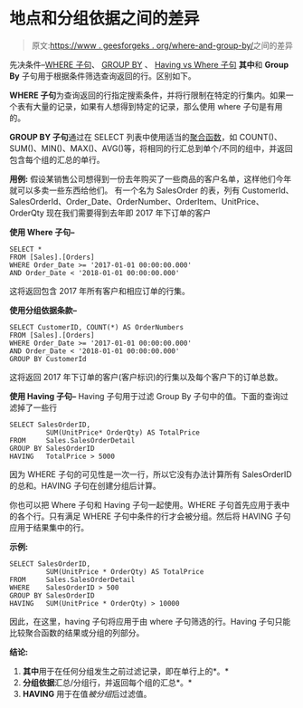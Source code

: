 # 地点和分组依据之间的差异

> 原文:[https://www . geesforgeks . org/where-and-group-by/](https://www.geeksforgeeks.org/difference-between-where-and-group-by/)之间的差异

先决条件–[WHERE 子句](https://www.geeksforgeeks.org/sql-where-clause/)、 [GROUP BY](https://www.geeksforgeeks.org/sql-group-by/) 、 [Having vs Where 子句](https://www.geeksforgeeks.org/having-vs-where-clause/)
**其中**和 **Group By** 子句用于根据条件筛选查询返回的行。区别如下。

**WHERE 子句**为查询返回的行指定搜索条件，并将行限制在特定的行集内。如果一个表有大量的记录，如果有人想得到特定的记录，那么使用 where 子句是有用的。

**GROUP BY 子句**通过在 SELECT 列表中使用适当的[聚合函数](https://www.geeksforgeeks.org/database-management-system-aggregate-functions/)，如 COUNT()、SUM()、MIN()、MAX()、AVG()等，将相同的行汇总到单个/不同的组中，并返回包含每个组的汇总的单行。

**用例:**
假设某销售公司想得到一份去年购买了一些商品的客户名单，这样他们今年就可以多卖一些东西给他们。
有一个名为 SalesOrder 的表，列有 CustomerId、SalesOrderId、Order_Date、OrderNumber、OrderItem、UnitPrice、OrderQty
现在我们需要得到去年即 2017 年下订单的客户

**使用 Where 子句–**

```
SELECT * 
FROM [Sales].[Orders]
WHERE Order_Date >= '2017-01-01 00:00:00.000'
AND Order_Date < '2018-01-01 00:00:00.000' 
```

这将返回包含 2017 年所有客户和相应订单的行集。

**使用分组依据条款–**

```
SELECT CustomerID, COUNT(*) AS OrderNumbers
FROM [Sales].[Orders]
WHERE Order_Date >= '2017-01-01 00:00:00.000'
AND Order_Date < '2018-01-01 00:00:00.000'
GROUP BY CustomerId 
```

这将返回 2017 年下订单的客户(客户标识)的行集以及每个客户下的订单总数。

**使用 Having 子句–**
Having 子句用于过滤 Group By 子句中的值。下面的查询过滤掉了一些行

```
SELECT SalesOrderID,
         SUM(UnitPrice* OrderQty) AS TotalPrice
FROM     Sales.SalesOrderDetail
GROUP BY SalesOrderID
HAVING   TotalPrice > 5000 
```

因为 WHERE 子句的可见性是一次一行，所以它没有办法计算所有 SalesOrderID 的总和。HAVING 子句在创建分组后计算。

你也可以把 Where 子句和 Having 子句一起使用。WHERE 子句首先应用于表中的各个行。只有满足 WHERE 子句中条件的行才会被分组。然后将 HAVING 子句应用于结果集中的行。

**示例:**

```
SELECT SalesOrderID,
         SUM(UnitPrice * OrderQty) AS TotalPrice
FROM     Sales.SalesOrderDetail
WHERE    SalesOrderID > 500
GROUP BY SalesOrderID
HAVING   SUM(UnitPrice * OrderQty) > 10000 
```

因此，在这里，having 子句将应用于由 where 子句筛选的行。Having 子句只能比较聚合函数的结果或分组的列部分。

**结论:**

1.  **其中**用于在任何分组发生之前过滤记录，即在单行上的*。*
2.  **分组依据**汇总/分组行，并返回每个组的汇总*。*
3.  **HAVING** 用于在值*被分组*后过滤值。